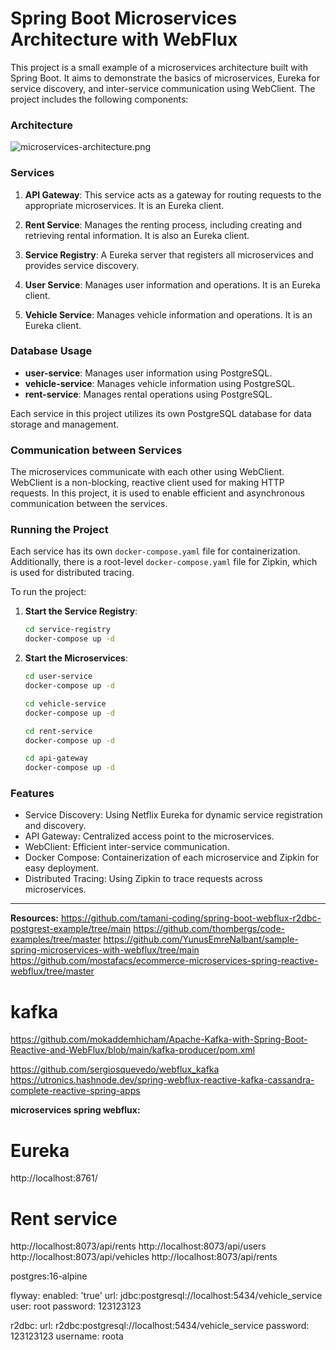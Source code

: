 # Spring Boot Microservices Architecture with WebFlux

This project is a small example of a microservices architecture built with Spring Boot. It aims to demonstrate the basics of microservices, Eureka for service discovery, and inter-service communication using WebClient. The project includes the following components:

### Architecture

![microservices-architecture.png](microservices-architecture.png)

### Services

1. **API Gateway**: This service acts as a gateway for routing requests to the appropriate microservices. It is an Eureka client.

2. **Rent Service**: Manages the renting process, including creating and retrieving rental information. It is also an Eureka client.

3. **Service Registry**: A Eureka server that registers all microservices and provides service discovery.

4. **User Service**: Manages user information and operations. It is an Eureka client.

5. **Vehicle Service**: Manages vehicle information and operations. It is an Eureka client.

### Database Usage

- **user-service**: Manages user information using PostgreSQL.
- **vehicle-service**: Manages vehicle information using PostgreSQL.
- **rent-service**: Manages rental operations using PostgreSQL.

Each service in this project utilizes its own PostgreSQL database for data storage and management.


### Communication between Services

The microservices communicate with each other using WebClient. WebClient is a non-blocking, reactive client used for making HTTP requests. In this project, it is used to enable efficient and asynchronous communication between the services.

### Running the Project

Each service has its own `docker-compose.yaml` file for containerization. Additionally, there is a root-level `docker-compose.yaml` file for Zipkin, which is used for distributed tracing.

To run the project:

1. **Start the Service Registry**:
   ```bash
   cd service-registry
   docker-compose up -d

2. **Start the Microservices**:
   ```bash
   cd user-service
   docker-compose up -d

   cd vehicle-service
   docker-compose up -d
   
   cd rent-service
   docker-compose up -d
   
   cd api-gateway
   docker-compose up -d

### Features
* Service Discovery: Using Netflix Eureka for dynamic service registration and discovery.
* API Gateway: Centralized access point to the microservices.
* WebClient: Efficient inter-service communication.
* Docker Compose: Containerization of each microservice and Zipkin for easy deployment.
* Distributed Tracing: Using Zipkin to trace requests across microservices.

---

**Resources:**
https://github.com/tamani-coding/spring-boot-webflux-r2dbc-postgrest-example/tree/main
https://github.com/thombergs/code-examples/tree/master
https://github.com/YunusEmreNalbant/sample-spring-microservices-with-webflux/tree/main
https://github.com/mostafacs/ecommerce-microservices-spring-reactive-webflux/tree/master

# kafka
https://github.com/mokaddemhicham/Apache-Kafka-with-Spring-Boot-Reactive-and-WebFlux/blob/main/kafka-producer/pom.xml

https://github.com/sergiosquevedo/webflux_kafka
https://utronics.hashnode.dev/spring-webflux-reactive-kafka-cassandra-complete-reactive-spring-apps


**microservices spring webflux:**

# Eureka
http://localhost:8761/

# Rent service

http://localhost:8073/api/rents
http://localhost:8073/api/users
http://localhost:8073/api/vehicles
http://localhost:8073/api/rents



postgres:16-alpine


flyway:
enabled: 'true'
url: jdbc:postgresql://localhost:5434/vehicle_service
user: root
password: 123123123

r2dbc:
url: r2dbc:postgresql://localhost:5434/vehicle_service
password: 123123123
username: roota
